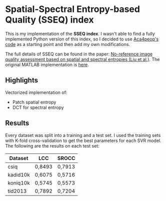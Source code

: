 # Spatial-Spectral Entropy-based Quality (SSEQ) index

This is my implementation of the **SSEQ index**. I wasn't able to find a fully implemented Python version of this index, so I decided to use [Aca4peop's code](https://github.com/Aca4peop/SSEQ-Python) as a starting point and then add my own modifications.

The full details of SSEQ can be found in the paper: [No-reference image quality assessment based on spatial and spectral entropies (Liu et al.)](https://doi.org/10.1016/j.image.2014.06.006). The original MATLAB implementation is [here](https://github.com/utlive/SSEQ).

## Highlights

Vectorized implementation of:

- Patch spatial entropy
- DCT for spectral entropy

## Results

Every dataset was split into a training and a test set. I used the training sets with K-fold cross-validation to get the best parameters for each SVR model. The following are the results on each test set:

| Dataset  | LCC    | SROCC  |
|----------|--------|--------|
| csiq     | 0,8493 | 0,7913 |
| kadid10k | 0,6075 | 0,5716 |
| koniq10k | 0,5745 | 0,5573 |
| tid2013  | 0,7892 | 0,7204 |